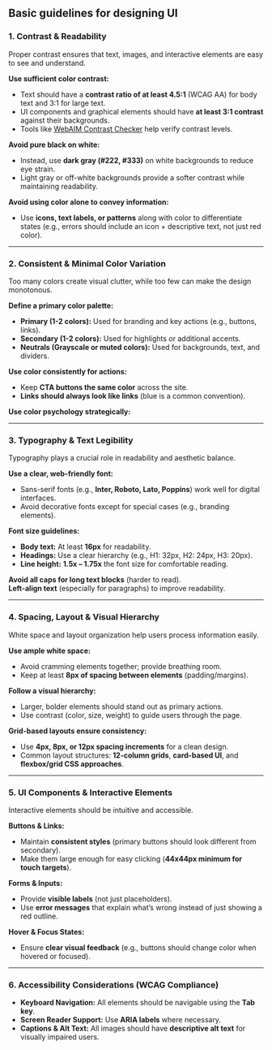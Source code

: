 ## Basic guidelines for designing UI

### **1. Contrast & Readability**  

Proper contrast ensures that text, images, and interactive elements are easy to see and understand.  

**Use sufficient color contrast:**  

- Text should have a **contrast ratio of at least 4.5:1** (WCAG AA) for body text and 3:1 for large text.  
- UI components and graphical elements should have **at least 3:1 contrast** against their backgrounds.  
- Tools like [WebAIM Contrast Checker](https://webaim.org/resources/contrastchecker/) help verify contrast levels.  

**Avoid pure black on white:**  

- Instead, use **dark gray (#222, #333)** on white backgrounds to reduce eye strain.  
- Light gray or off-white backgrounds provide a softer contrast while maintaining readability.  

**Avoid using color alone to convey information:**  

- Use **icons, text labels, or patterns** along with color to differentiate states (e.g., errors should include an icon + descriptive text, not just red color).  

---

### **2. Consistent & Minimal Color Variation**  

Too many colors create visual clutter, while too few can make the design monotonous.  

**Define a primary color palette:**  

- **Primary (1-2 colors):** Used for branding and key actions (e.g., buttons, links).  
- **Secondary (1-2 colors):** Used for highlights or additional accents.  
- **Neutrals (Grayscale or muted colors):** Used for backgrounds, text, and dividers.  

**Use color consistently for actions:**  

- Keep **CTA buttons the same color** across the site.  
- **Links should always look like links** (blue is a common convention).  

**Use color psychology strategically:**  

---

### **3. Typography & Text Legibility**  

Typography plays a crucial role in readability and aesthetic balance.  

**Use a clear, web-friendly font:**  

- Sans-serif fonts (e.g., **Inter, Roboto, Lato, Poppins**) work well for digital interfaces.  
- Avoid decorative fonts except for special cases (e.g., branding elements).  

**Font size guidelines:**  

- **Body text:** At least **16px** for readability.  
- **Headings:** Use a clear hierarchy (e.g., H1: 32px, H2: 24px, H3: 20px).  
- **Line height:** **1.5x – 1.75x** the font size for comfortable reading.  

**Avoid all caps for long text blocks** (harder to read).  
**Left-align text** (especially for paragraphs) to improve readability.  

---

### **4. Spacing, Layout & Visual Hierarchy**  

White space and layout organization help users process information easily.  

**Use ample white space:**  

- Avoid cramming elements together; provide breathing room.  
- Keep at least **8px of spacing between elements** (padding/margins).  

**Follow a visual hierarchy:**  

- Larger, bolder elements should stand out as primary actions.  
- Use contrast (color, size, weight) to guide users through the page.  

**Grid-based layouts ensure consistency:**  

- Use **4px, 8px, or 12px spacing increments** for a clean design.  
- Common layout structures: **12-column grids**, **card-based UI**, and **flexbox/grid CSS approaches**.  

---

### **5. UI Components & Interactive Elements**  

Interactive elements should be intuitive and accessible.  

**Buttons & Links:**  

- Maintain **consistent styles** (primary buttons should look different from secondary).  
- Make them large enough for easy clicking (**44x44px minimum for touch targets**).  

**Forms & Inputs:**  

- Provide **visible labels** (not just placeholders).  
- Use **error messages** that explain what’s wrong instead of just showing a red outline.  

**Hover & Focus States:**  

- Ensure **clear visual feedback** (e.g., buttons should change color when hovered or focused).  

---

### **6. Accessibility Considerations (WCAG Compliance)**  

- **Keyboard Navigation:** All elements should be navigable using the **Tab key**.  
- **Screen Reader Support:** Use **ARIA labels** where necessary.  
- **Captions & Alt Text:** All images should have **descriptive alt text** for visually impaired users.  
